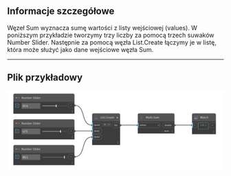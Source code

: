 ## Informacje szczegółowe
Węzeł Sum wyznacza sumę wartości z listy wejściowej (values). W poniższym przykładzie tworzymy trzy liczby za pomocą trzech suwaków Number Slider. Następnie za pomocą węzła List.Create łączymy je w listę, która może służyć jako dane wejściowe węzła Sum.
___
## Plik przykładowy

![Sum](./DSCore.Math.Sum_img.jpg)

